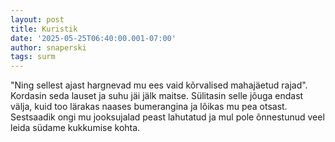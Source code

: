 ```yaml
---
layout: post
title: Kuristik
date: '2025-05-25T06:40:00.001-07:00'
author: snaperski
tags: surm
---
```



"Ning sellest ajast hargnevad mu ees vaid kõrvalised mahajäetud rajad". Kordasin seda lauset ja suhu jäi jälk maitse. Sülitasin selle jõuga endast välja, kuid too lärakas naases bumerangina ja lõikas mu pea otsast. Sestsaadik ongi mu jooksujalad peast lahutatud ja mul pole õnnestunud veel leida südame kukkumise kohta.
